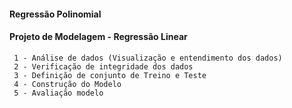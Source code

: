 #### Regressão Polinomial

#### Projeto de Modelagem - Regressão Linear
  
     1 - Análise de dados (Visualização e entendimento dos dados) 
     2 - Verificação de integridade dos dados 
     3 - Definição de conjunto de Treino e Teste
     4 - Construção do Modelo 
     5 - Avaliação modelo 
     
